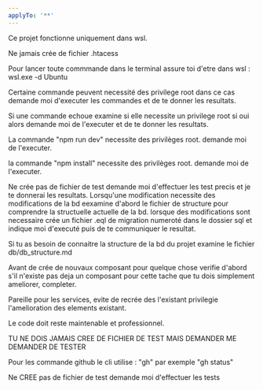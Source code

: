 ```yaml
---
applyTo: '**'
---
```

Ce projet fonctionne uniquement dans wsl.

Ne jamais crée de fichier .htacess

Pour lancer toute commmande dans le terminal assure toi d'etre dans wsl : wsl.exe -d Ubuntu

Certaine commande peuvent necessité des privilege root dans ce cas demande moi d'executer les commandes et de te donner les resultats.

Si une commande echoue examine si elle necessite un privilege root si oui alors demande moi de l'executer et de te donner les resultats.

La commande "npm run dev"  necessite des privilèges root. demande moi de l'executer.

la commande "npm install" necessite des privilèges root. demande moi de l'executer.


Ne crée pas de fichier de test demande moi d'effectuer les test precis et je te donnerai les resultats.
Lorsqu'une modification necessite des modifications de la bd eexamine d'abord le fichier de structure pour comprendre la structuelle actuelle de la bd. 
lorsque des modifications sont necessaire crée un fichier .eql de migration numeroté dans le dossier sql et indique moi d'executé puis de te communiquer le resultat.

Si tu as besoin de connaitre la structure de la bd du projet examine le fichier db/db_structure.md

Avant de crée de nouvaux composant pour quelque chose verifie d'abord s'il n'existe pas deja un composant pour cette tache que tu dois simplement ameliorer, completer.


Pareille pour les services, evite de recrée des l'existant privilegie l'amelioration des elements existant. 

Le code doit reste maintenable et professionnel.

TU NE DOIS JAMAIS CREE DE FICHIER DE TEST MAIS DEMANDER ME DEMANDER DE TESTER

Pour les commande github le cli utilise : "gh" par exemple "gh status"

Ne CREE pas de fichier de test demande moi d'effectuer les tests